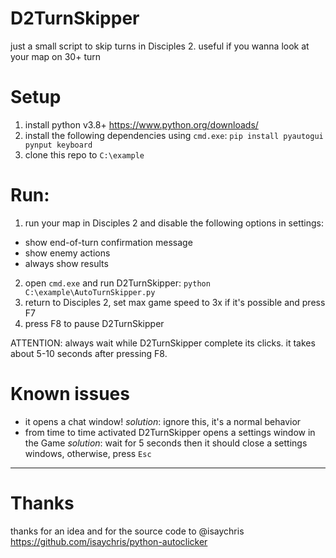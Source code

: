# D2TurnSkipper
just a small script to skip turns in Disciples 2.
useful if you wanna look at your map on 30+ turn

# Setup
1) install python v3.8+ https://www.python.org/downloads/
2) install the following dependencies using `cmd.exe`: `pip install pyautogui pynput keyboard`
3) clone this repo to `C:\example`

# Run:
1) run your map in Disciples 2 and disable the following options in settings:
- show end-of-turn confirmation message
- show enemy actions
- always show results
2) open `cmd.exe` and run D2TurnSkipper: `python C:\example\AutoTurnSkipper.py`
3) return to Disciples 2, set max game speed to 3x if it's possible and press F7
4) press F8 to pause D2TurnSkipper 

ATTENTION: always wait while D2TurnSkipper complete its clicks. it takes about 5-10 seconds after pressing F8.

# Known issues
- it opens a chat window!
  *solution*: ignore this, it's a normal behavior
- from time to time activated D2TurnSkipper opens a settings window in the Game
  *solution*: wait for 5 seconds then it should close a settings windows, otherwise, press `Esc`

------
# Thanks
thanks for an idea and for the source code to @isaychris  
https://github.com/isaychris/python-autoclicker

